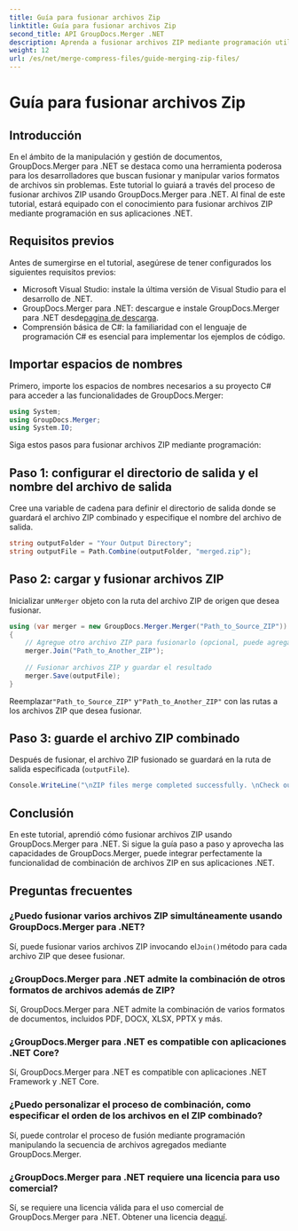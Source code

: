 ```yaml
---
title: Guía para fusionar archivos Zip
linktitle: Guía para fusionar archivos Zip
second_title: API GroupDocs.Merger .NET
description: Aprenda a fusionar archivos ZIP mediante programación utilizando GroupDocs.Merger para .NET. Este tutorial proporciona una guía detallada para desarrolladores.
weight: 12
url: /es/net/merge-compress-files/guide-merging-zip-files/
---
```


# Guía para fusionar archivos Zip

## Introducción
En el ámbito de la manipulación y gestión de documentos, GroupDocs.Merger para .NET se destaca como una herramienta poderosa para los desarrolladores que buscan fusionar y manipular varios formatos de archivos sin problemas. Este tutorial lo guiará a través del proceso de fusionar archivos ZIP usando GroupDocs.Merger para .NET. Al final de este tutorial, estará equipado con el conocimiento para fusionar archivos ZIP mediante programación en sus aplicaciones .NET.
## Requisitos previos
Antes de sumergirse en el tutorial, asegúrese de tener configurados los siguientes requisitos previos:
- Microsoft Visual Studio: instale la última versión de Visual Studio para el desarrollo de .NET.
-  GroupDocs.Merger para .NET: descargue e instale GroupDocs.Merger para .NET desde[pagina de descarga](https://releases.groupdocs.com/merger/net/).
- Comprensión básica de C#: la familiaridad con el lenguaje de programación C# es esencial para implementar los ejemplos de código.

## Importar espacios de nombres
Primero, importe los espacios de nombres necesarios a su proyecto C# para acceder a las funcionalidades de GroupDocs.Merger:
```csharp
using System; 
using GroupDocs.Merger;
using System.IO;
```

Siga estos pasos para fusionar archivos ZIP mediante programación:
## Paso 1: configurar el directorio de salida y el nombre del archivo de salida
Cree una variable de cadena para definir el directorio de salida donde se guardará el archivo ZIP combinado y especifique el nombre del archivo de salida.
```csharp
string outputFolder = "Your Output Directory";
string outputFile = Path.Combine(outputFolder, "merged.zip");
```
## Paso 2: cargar y fusionar archivos ZIP
 Inicializar un`Merger` objeto con la ruta del archivo ZIP de origen que desea fusionar.
```csharp
using (var merger = new GroupDocs.Merger.Merger("Path_to_Source_ZIP"))
{
    // Agregue otro archivo ZIP para fusionarlo (opcional, puede agregar varios)
    merger.Join("Path_to_Another_ZIP");
    
    // Fusionar archivos ZIP y guardar el resultado
    merger.Save(outputFile);
}
```
 Reemplazar`"Path_to_Source_ZIP"` y`"Path_to_Another_ZIP"` con las rutas a los archivos ZIP que desea fusionar.
## Paso 3: guarde el archivo ZIP combinado
Después de fusionar, el archivo ZIP fusionado se guardará en la ruta de salida especificada (`outputFile`).
```csharp
Console.WriteLine("\nZIP files merge completed successfully. \nCheck output in {0}", outputFolder);
```

## Conclusión
En este tutorial, aprendió cómo fusionar archivos ZIP usando GroupDocs.Merger para .NET. Si sigue la guía paso a paso y aprovecha las capacidades de GroupDocs.Merger, puede integrar perfectamente la funcionalidad de combinación de archivos ZIP en sus aplicaciones .NET.

## Preguntas frecuentes
### ¿Puedo fusionar varios archivos ZIP simultáneamente usando GroupDocs.Merger para .NET?
 Sí, puede fusionar varios archivos ZIP invocando el`Join()`método para cada archivo ZIP que desee fusionar.
### ¿GroupDocs.Merger para .NET admite la combinación de otros formatos de archivos además de ZIP?
Sí, GroupDocs.Merger para .NET admite la combinación de varios formatos de documentos, incluidos PDF, DOCX, XLSX, PPTX y más.
### ¿GroupDocs.Merger para .NET es compatible con aplicaciones .NET Core?
Sí, GroupDocs.Merger para .NET es compatible con aplicaciones .NET Framework y .NET Core.
### ¿Puedo personalizar el proceso de combinación, como especificar el orden de los archivos en el ZIP combinado?
Sí, puede controlar el proceso de fusión mediante programación manipulando la secuencia de archivos agregados mediante GroupDocs.Merger.
### ¿GroupDocs.Merger para .NET requiere una licencia para uso comercial?
 Sí, se requiere una licencia válida para el uso comercial de GroupDocs.Merger para .NET. Obtener una licencia de[aquí](https://purchase.groupdocs.com/buy).